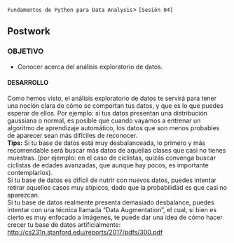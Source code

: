  `Fundamentos de Python para Data Analysis`> `[Sesión 04]`  
 
## Postwork 

### OBJETIVO 
 - Conocer acerca del análisis exploratorio de datos. 

#### DESARROLLO
Como hemos visto, el análisis exploratorio de datos te servirá para tener una noción clara de cómo se comportan tus datos, y que es lo que puedes esperar de ellos. Por ejemplo: si tus datos presentan una distribución gaussiana o normal, es posible que cuando vayamos a entrenar un algoritmo de aprendizaje automático, los datos que son menos probables de aparecer sean más difíciles de reconocer.  
**Tips:**
Si tu base de datos está muy desbalanceada, lo primero y más recomendable será buscar más datos de aquellas clases que casi no tienes muestras. (por ejemplo: en el caso de ciclistas, quizás convenga buscar ciclistas de edades avanzadas, que aunque hay pocos, es importante contemplarlos).  
Si tu base de datos es difícil de nutrir con nuevos datos, puedes intentar retirar aquellos casos muy atípicos, dado que la probabilidad es que casi no aparezcan.  
Si tu base de datos realmente presenta demasiado desbalance, puedes intentar con una técnica llamada “Data Augmentation”, el cual, si bien es cierto es muy enfocado a imágenes, te puede dar una idea de cómo hacer crecer tu base de datos artificialmente:   http://cs231n.stanford.edu/reports/2017/pdfs/300.pdf 

